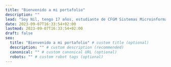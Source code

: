 ```yaml
---
title: "Bienvenido a mi portafolio"
description: ""
lead: "Soy Nil, tengo 17 años, estudiante de CFGM Sistemas Microinformáticos y Redes, apasionado de la ciberseguridad. Actualmente, cuento con la certificación eJPTv2 y mi objetivo es obtener la OSCP próximamente. En este portafolio podrás explorar mis proyectos, certificaciones y artículos sobre seguridad informática."
date: 2023-09-07T16:33:54+02:00
lastmod: 2023-09-07T16:33:54+02:00
draft: false
seo:
  title: "Bienvenido a mi portafolio" # custom title (optional)
  description: "" # custom description (recommended)
  canonical: "" # custom canonical URL (optional)
  robots: "" # custom robot tags (optional)
---
```

